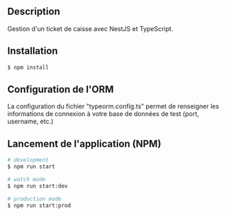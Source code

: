 ## Description

Gestion d'un ticket de caisse avec NestJS et TypeScript.

## Installation

```bash
$ npm install
```
## Configuration de l'ORM

La configuration du fichier "typeorm.config.ts" permet de renseigner les informations de connexion à votre base de données de test (port, username, etc.)

## Lancement de l'application (NPM)

```bash
# development
$ npm run start

# watch mode
$ npm run start:dev

# production mode
$ npm run start:prod
```
